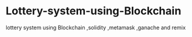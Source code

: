 # Lottery-system-using-Blockchain
lottery system using Blockchain ,solidity ,metamask ,ganache and remix
